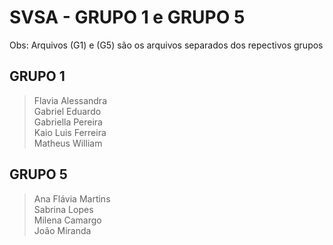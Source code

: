 # SVSA - GRUPO 1 e GRUPO 5

Obs: Arquivos (G1) e (G5) são os arquivos separados dos repectivos grupos

## GRUPO 1

> Flavia Alessandra \
> Gabriel Eduardo \
> Gabriella Pereira \
> Kaio Luis Ferreira \
> Matheus William

## GRUPO 5

> Ana Flávia Martins \
> Sabrina Lopes \
> Milena Camargo \
> João Miranda
